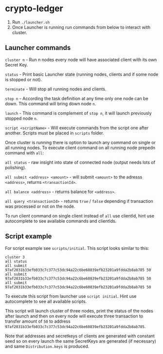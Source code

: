 # crypto-ledger

1. Run `./launcher.sh`
2. Once Launcher is running run commands from below to interact with cluster.

## Launcher commands

`cluster n` - Run n nodes every node will have associated client with its own Secret Key.

`status`    - Print basic Launcher state (running nodes, clients and if some node is stopped or not).

`terminate` - Will stop all running nodes and clients.

`stop n`    - According the task definition at any time only one node can be down. This command will bring down node `n`.

`launch`    - This command is complement of `stop n`, it will launch previously stopped node `n`.

`script <scriptName>` - Will execute commands from the script one after another. Scripts must be placed in `scripts` folder.

Once cluster is running there is option to launch any command on single or all running nodes. To execute client command on all running node prepedn command with `all`:

`all status`                    - raw insight into state of connected node (output needs lots of polishing).

`all submit <address> <amount>` - will submit `<amount>` to the adresss `<address>`, returns `<transactionId>`.

`all balance <address>`         - returns balance for `<address>`.

`all query <transactionId>`     - returns `true` / `false` depending if transaction was processed or not on the node.

To run client command on single client instead of `all` use clientId, hint use autocomplete to see available commands and clientIds.

## Script example

For script example see `scripts/initial`. This script looks similar to this:
```
cluster 3
all status
all submit 97af2031b33efb033c7c377c53dc94a22c6be60839efb23201a9fdda2b8ab785 50
all submit 97af2031b33efb033c7c377c53dc94a22c6be60839efb23201a9fdda2b8ab785 50
all submit 97af2031b33efb033c7c377c53dc94a22c6be60839efb23201a9fdda2b8ab785 50
```

To execute this script from launcher use `script initial`. Hint use autocomplete to see all available scripts.

This script will launch cluster of three nodes, print the status of the nodes after launch and then on every node will execute three transaction to transfer amount of `50` to address `97af2031b33efb033c7c377c53dc94a22c6be60839efb23201a9fdda2b8ab785`.

Note that addresses and secretkeys of clients are generated with constant seed so on every launch the same SecretKeys are generated (if necessary) and same `Distribution.keys` is produced.
